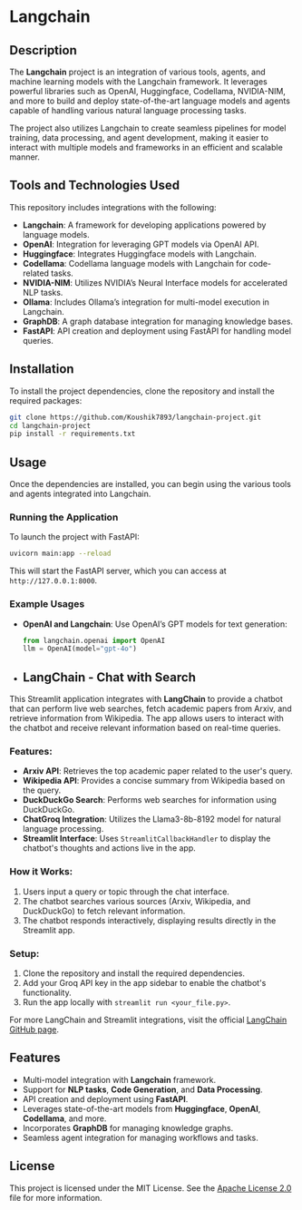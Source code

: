 # Langchain

## Description

The **Langchain** project is an integration of various tools, agents, and machine learning models with the Langchain framework. It leverages powerful libraries such as OpenAI, Huggingface, Codellama, NVIDIA-NIM, and more to build and deploy state-of-the-art language models and agents capable of handling various natural language processing tasks.

The project also utilizes Langchain to create seamless pipelines for model training, data processing, and agent development, making it easier to interact with multiple models and frameworks in an efficient and scalable manner.

## Tools and Technologies Used
This repository includes integrations with the following:
- **Langchain**: A framework for developing applications powered by language models.
- **OpenAI**: Integration for leveraging GPT models via OpenAI API.
- **Huggingface**: Integrates Huggingface models with Langchain.
- **Codellama**: Codellama language models with Langchain for code-related tasks.
- **NVIDIA-NIM**: Utilizes NVIDIA’s Neural Interface models for accelerated NLP tasks.
- **Ollama**: Includes Ollama’s integration for multi-model execution in Langchain.
- **GraphDB**: A graph database integration for managing knowledge bases.
- **FastAPI**: API creation and deployment using FastAPI for handling model queries.

## Installation

To install the project dependencies, clone the repository and install the required packages:

```bash
git clone https://github.com/Koushik7893/langchain-project.git
cd langchain-project
pip install -r requirements.txt
```

## Usage

Once the dependencies are installed, you can begin using the various tools and agents integrated into Langchain.

### Running the Application
To launch the project with FastAPI:

```bash
uvicorn main:app --reload
```

This will start the FastAPI server, which you can access at `http://127.0.0.1:8000`.

### Example Usages
- **OpenAI and Langchain**: Use OpenAI’s GPT models for text generation:
   ```python
   from langchain.openai import OpenAI
   llm = OpenAI(model="gpt-4o")
   ```
   
- ## LangChain - Chat with Search

This Streamlit application integrates with **LangChain** to provide a chatbot that can perform live web searches, fetch academic papers from Arxiv, and retrieve information from Wikipedia. The app allows users to interact with the chatbot and receive relevant information based on real-time queries.

### Features:
- **Arxiv API**: Retrieves the top academic paper related to the user's query.
- **Wikipedia API**: Provides a concise summary from Wikipedia based on the query.
- **DuckDuckGo Search**: Performs web searches for information using DuckDuckGo.
- **ChatGroq Integration**: Utilizes the Llama3-8b-8192 model for natural language processing.
- **Streamlit Interface**: Uses `StreamlitCallbackHandler` to display the chatbot's thoughts and actions live in the app.

### How it Works:
1. Users input a query or topic through the chat interface.
2. The chatbot searches various sources (Arxiv, Wikipedia, and DuckDuckGo) to fetch relevant information.
3. The chatbot responds interactively, displaying results directly in the Streamlit app.

### Setup:
1. Clone the repository and install the required dependencies.
2. Add your Groq API key in the app sidebar to enable the chatbot's functionality.
3. Run the app locally with `streamlit run <your_file.py>`.

For more LangChain and Streamlit integrations, visit the official [LangChain GitHub page](https://github.com/langchain-ai/streamlit-agent).

## Features

- Multi-model integration with **Langchain** framework.
- Support for **NLP tasks**, **Code Generation**, and **Data Processing**.
- API creation and deployment using **FastAPI**.
- Leverages state-of-the-art models from **Huggingface**, **OpenAI**, **Codellama**, and more.
- Incorporates **GraphDB** for managing knowledge graphs.
- Seamless agent integration for managing workflows and tasks.


## License

This project is licensed under the MIT License. See the [Apache License 2.0](LICENSE) file for more information.
